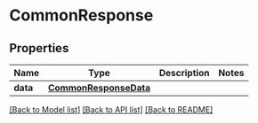 # CommonResponse

## Properties
Name | Type | Description | Notes
------------ | ------------- | ------------- | -------------
**data** | [**CommonResponseData**](CommonResponseData.md) |  | 

[[Back to Model list]](../README.md#documentation-for-models) [[Back to API list]](../README.md#documentation-for-api-endpoints) [[Back to README]](../README.md)

